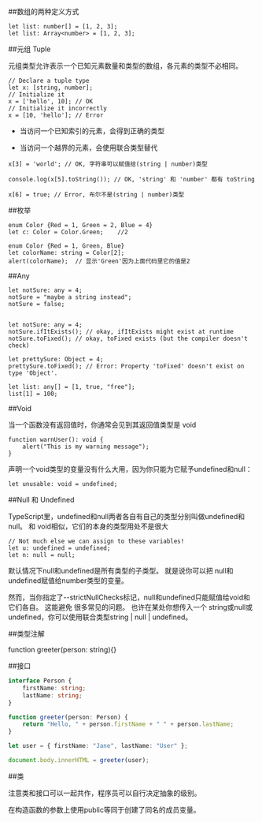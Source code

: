 ##数组的两种定义方式

```
let list: number[] = [1, 2, 3];
let list: Array<number> = [1, 2, 3];
```

##元组 Tuple

元组类型允许表示一个已知元素数量和类型的数组，各元素的类型不必相同。

```
// Declare a tuple type
let x: [string, number];
// Initialize it
x = ['hello', 10]; // OK
// Initialize it incorrectly
x = [10, 'hello']; // Error
```

- 当访问一个已知索引的元素，会得到正确的类型

- 当访问一个越界的元素，会使用联合类型替代

```
x[3] = 'world'; // OK, 字符串可以赋值给(string | number)类型

console.log(x[5].toString()); // OK, 'string' 和 'number' 都有 toString

x[6] = true; // Error, 布尔不是(string | number)类型
```


##枚举

```
enum Color {Red = 1, Green = 2, Blue = 4}
let c: Color = Color.Green;    //2

enum Color {Red = 1, Green, Blue}
let colorName: string = Color[2];
alert(colorName);  // 显示'Green'因为上面代码里它的值是2
```


##Any

```
let notSure: any = 4;
notSure = "maybe a string instead";
notSure = false;


let notSure: any = 4;
notSure.ifItExists(); // okay, ifItExists might exist at runtime
notSure.toFixed(); // okay, toFixed exists (but the compiler doesn't check)

let prettySure: Object = 4;
prettySure.toFixed(); // Error: Property 'toFixed' doesn't exist on type 'Object'.

let list: any[] = [1, true, "free"];
list[1] = 100;
```


##Void

当一个函数没有返回值时，你通常会见到其返回值类型是 void

```
function warnUser(): void {
    alert("This is my warning message");
}
```

声明一个void类型的变量没有什么大用，因为你只能为它赋予undefined和null：

```
let unusable: void = undefined;
```



##Null 和 Undefined

TypeScript里，undefined和null两者各自有自己的类型分别叫做undefined和null。 和 void相似，它们的本身的类型用处不是很大

```
// Not much else we can assign to these variables!
let u: undefined = undefined;
let n: null = null;
```

默认情况下null和undefined是所有类型的子类型。 就是说你可以把 null和undefined赋值给number类型的变量。

然而，当你指定了--strictNullChecks标记，null和undefined只能赋值给void和它们各自。 这能避免 很多常见的问题。 也许在某处你想传入一个 string或null或undefined，你可以使用联合类型string | null | undefined。












##类型注解

function greeter(person: string){}


##接口

```typescript
interface Person {
    firstName: string;
    lastName: string;
}

function greeter(person: Person) {
    return "Hello, " + person.firstName + " " + person.lastName;
}

let user = { firstName: "Jane", lastName: "User" };

document.body.innerHTML = greeter(user);
```



##类

注意类和接口可以一起共作，程序员可以自行决定抽象的级别。

在构造函数的参数上使用public等同于创建了同名的成员变量。














